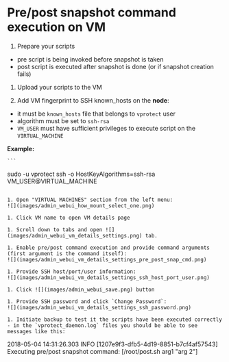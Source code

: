 # Pre/post snapshot command execution on VM

1. Prepare your scripts
  * pre script is being invoked before snapshot is taken
  * post script is executed after snapshot is done (or if snapshot creation fails)

1. Upload your scripts to the VM

1. Add VM fingerprint to SSH known_hosts on the **node**:

  * it must be `known_hosts` file that belongs to `vprotect` user
  * algorithm must be set to `ssh-rsa`
  * `VM_USER` must have sufficient privileges to execute script on the `VIRTUAL_MACHINE`

  **Example:**
	
	```
sudo -u vprotect ssh -o HostKeyAlgorithms=ssh-rsa VM_USER@VIRTUAL_MACHINE
   ```
   
1. Open "VIRTUAL MACHINES" section from the left menu:
![](images/admin_webui_how_mount_select_one.png)

1. Click VM name to open VM details page

1. Scroll down to tabs and open ![](images/admin_webui_vm_details_settings.png) tab.

1. Enable pre/post command execution and provide command arguments (first argument is the command itself):
![](images/admin_webui_vm_details_settings_pre_post_snap_cmd.png) 

1. Provide SSH host/port/user information:
![](images/admin_webui_vm_details_settings_ssh_host_port_user.png)

1. Click ![](images/admin_webui_save.png) button

1. Provide SSH password and click `Change Password`:
![](images/admin_webui_vm_details_settings_ssh_password.png)

1. Initiate backup to test it the scripts have been executed correctly - in the `vprotect_daemon.log` files you should be able to see messages like this:

  ```
2018-05-04 14:31:26.303  INFO
[1207e9f3-dfb5-4d19-8851-b7cf4af57543] Executing pre/post snapshot command: [/root/post.sh arg1 "arg 2"]
  ```
